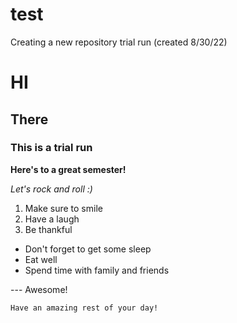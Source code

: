 # test
Creating a new repository trial run (created 8/30/22)
# HI
## There
### This is a trial run
**Here's to a great semester!**

*Let's rock and roll :)*

1. Make sure to smile
2. Have a laugh
3. Be thankful

- Don't forget to get some sleep
- Eat well
- Spend time with family and friends

--- Awesome!

`Have an amazing rest of your day!`
